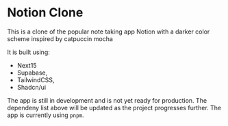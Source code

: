 # Notion Clone

This is a clone of the popular note taking app Notion with a darker color scheme inspired by catpuccin mocha

It is built using:

- Next15
- Supabase,
- TailwindCSS,
- Shadcn/ui

The app is still in development and is not yet ready for production. The dependeny list above will be updated as the project progresses further. The app is currently using `pnpm`.

